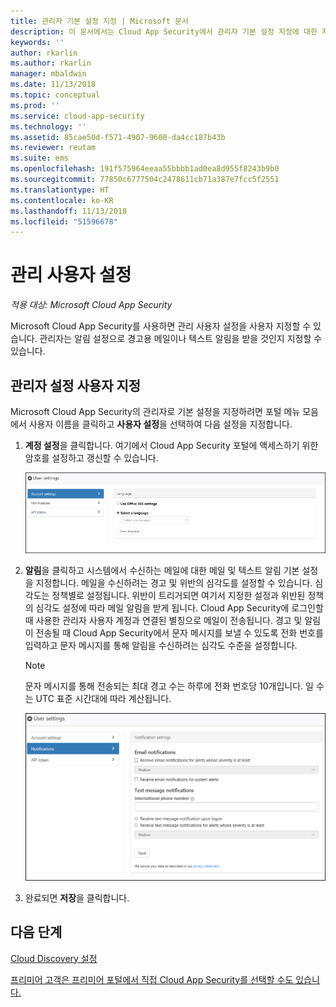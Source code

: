```yaml
---
title: 관리자 기본 설정 지정 | Microsoft 문서
description: 이 문서에서는 Cloud App Security에서 관리자 기본 설정 지정에 대한 지침을 제공합니다.
keywords: ''
author: rkarlin
ms.author: rkarlin
manager: mbaldwin
ms.date: 11/13/2018
ms.topic: conceptual
ms.prod: ''
ms.service: cloud-app-security
ms.technology: ''
ms.assetid: 85cae50d-f571-4907-9600-da4cc187b43b
ms.reviewer: reutam
ms.suite: ems
ms.openlocfilehash: 191f575964eeaa55bbbb1ad0ea8d955f8243b9b0
ms.sourcegitcommit: 77850c6777504c2478611cb71a387e7fcc5f2551
ms.translationtype: HT
ms.contentlocale: ko-KR
ms.lasthandoff: 11/13/2018
ms.locfileid: "51596678"
---
```

# <a name="admin-user-settings"></a>관리 사용자 설정

*적용 대상: Microsoft Cloud App Security*

Microsoft Cloud App Security를 사용하면 관리 사용자 설정을 사용자 지정할 수 있습니다. 관리자는 알림 설정으로 경고용 메일이나 텍스트 알림을 받을 것인지 지정할 수 있습니다. 

##  <a name="Adminsettings"></a> 관리자 설정 사용자 지정  
Microsoft Cloud App Security의 관리자로 기본 설정을 지정하려면 포털 메뉴 모음에서 사용자 이름을 클릭하고 **사용자 설정**을 선택하여 다음 설정을 지정합니다.  
  
1.  **계정 설정**을 클릭합니다. 여기에서 Cloud App Security 포털에 액세스하기 위한 암호를 설정하고 갱신할 수 있습니다.  
  
     ![사용자 지정 설정이](./media/custom-user-settings.png "사용자 지정 사용자 설정")  
  
2.  **알림**을 클릭하고 시스템에서 수신하는 메일에 대한 메일 및 텍스트 알림 기본 설정을 지정합니다.  메일을 수신하려는 경고 및 위반의 심각도를 설정할 수 있습니다. 심각도는 정책별로 설정됩니다. 위반이 트리거되면 여기서 지정한 설정과 위반된 정책의 심각도 설정에 따라 메일 알림을 받게 됩니다. Cloud App Security에 로그인할 때 사용한 관리자 사용자 계정과 연결된 별칭으로 메일이 전송됩니다. 경고 및 알림이 전송될 때 Cloud App Security에서 문자 메시지를 보낼 수 있도록 전화 번호를 입력하고 문자 메시지를 통해 알림을 수신하려는 심각도 수준을 설정합니다.  
  
    > [!NOTE] 
    > 문자 메시지를 통해 전송되는 최대 경고 수는 하루에 전화 번호당 10개입니다. 일 수는 UTC 표준 시간대에 따라 계산됩니다. 
  
    ![알림 설정](./media/notification-settings.png "알림 설정")  
  
3. 완료되면 **저장**을 클릭합니다.  
  
  
 
  
    
## <a name="next-steps"></a>다음 단계  
[Cloud Discovery 설정](set-up-cloud-discovery.md)   

[프리미어 고객은 프리미어 포털에서 직접 Cloud App Security를 선택할 수도 있습니다.](https://premier.microsoft.com/)  
  
  